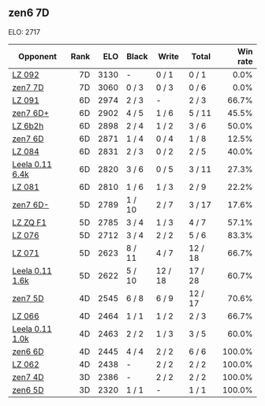 ## zen6 7D ##

ELO: 2717

Opponent | Rank | ELO | Black | Write | Total | Win rate
---------|-----:|----:|-------|-------|-------|-------:
[LZ 092](LZ%20092.md) | 7D | 3130 | - | 0 / 1 | 0 / 1 | 0.0%
[zen7 7D](zen7%207D.md) | 7D | 3060 | 0 / 3 | 0 / 3 | 0 / 6 | 0.0%
[LZ 091](LZ%20091.md) | 6D | 2974 | 2 / 3 | - | 2 / 3 | 66.7%
[zen7 6D+](zen7%206D+.md) | 6D | 2902 | 4 / 5 | 1 / 6 | 5 / 11 | 45.5%
[LZ 6b2h](LZ%206b2h.md) | 6D | 2898 | 2 / 4 | 1 / 2 | 3 / 6 | 50.0%
[zen7 6D](zen7%206D.md) | 6D | 2871 | 1 / 4 | 0 / 4 | 1 / 8 | 12.5%
[LZ 084](LZ%20084.md) | 6D | 2831 | 2 / 3 | 0 / 2 | 2 / 5 | 40.0%
[Leela 0.11 6.4k](Leela%200.11%206.4k.md) | 6D | 2820 | 3 / 6 | 0 / 5 | 3 / 11 | 27.3%
[LZ 081](LZ%20081.md) | 6D | 2810 | 1 / 6 | 1 / 3 | 2 / 9 | 22.2%
[zen7 6D-](zen7%206D-.md) | 5D | 2789 | 1 / 10 | 2 / 7 | 3 / 17 | 17.6%
[LZ ZQ F1](LZ%20ZQ%20F1.md) | 5D | 2785 | 3 / 4 | 1 / 3 | 4 / 7 | 57.1%
[LZ 076](LZ%20076.md) | 5D | 2712 | 3 / 4 | 2 / 2 | 5 / 6 | 83.3%
[LZ 071](LZ%20071.md) | 5D | 2623 | 8 / 11 | 4 / 7 | 12 / 18 | 66.7%
[Leela 0.11 1.6k](Leela%200.11%201.6k.md) | 5D | 2622 | 5 / 10 | 12 / 18 | 17 / 28 | 60.7%
[zen7 5D](zen7%205D.md) | 4D | 2545 | 6 / 8 | 6 / 9 | 12 / 17 | 70.6%
[LZ 066](LZ%20066.md) | 4D | 2464 | 1 / 1 | 1 / 2 | 2 / 3 | 66.7%
[Leela 0.11 1.0k](Leela%200.11%201.0k.md) | 4D | 2463 | 2 / 2 | 1 / 3 | 3 / 5 | 60.0%
[zen6 6D](zen6%206D.md) | 4D | 2445 | 4 / 4 | 2 / 2 | 6 / 6 | 100.0%
[LZ 062](LZ%20062.md) | 4D | 2438 | - | 2 / 2 | 2 / 2 | 100.0%
[zen7 4D](zen7%204D.md) | 3D | 2386 | - | 2 / 2 | 2 / 2 | 100.0%
[zen6 5D](zen6%205D.md) | 3D | 2320 | 1 / 1 | - | 1 / 1 | 100.0%

